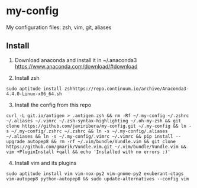 # my-config
My configuration files: zsh, vim, git, aliases

## Install

1. Download anaconda and install it in ~/.anaconda3
https://www.anaconda.com/download/#download

2. Install zsh
```
sudo aptitude install zshhttps://repo.continuum.io/archive/Anaconda3-4.4.0-Linux-x86_64.sh
```

3. Install the config from this repo
```
curl -L git.io/antigen > .antigen.zsh && rm -Rf ~/.my-config ~/.zshrc ~/.aliases ~/.vimrc ~/.zsh-syntax-highlighting ~/.oh-my-zsh && git clone https://github.com/javiribera/my-config.git ~/.my-config && ln -s ~/.my-config/.zshrc ~/.zshrc && ln -s ~/.my-config/.aliases ~/.aliases && ln -s ~/.my-config/.vimrc ~/.vimrc && pip install --upgrade autopep8 && rm -rf ~/.vim/bundle/Vundle.vim && git clone https://github.com/gmarik/Vundle.vim.git ~/.vim/bundle/Vundle.vim && vim +PluginInstall +qall && echo 'Installed with no errors :)'
```

4. Install vim and its plugins
```
sudo aptitude install vim vim-nox-py2 vim-gnome-py2 exuberant-ctags vim-autopep8 python-autopep8 && sudo update-alternatives --config vim
```
